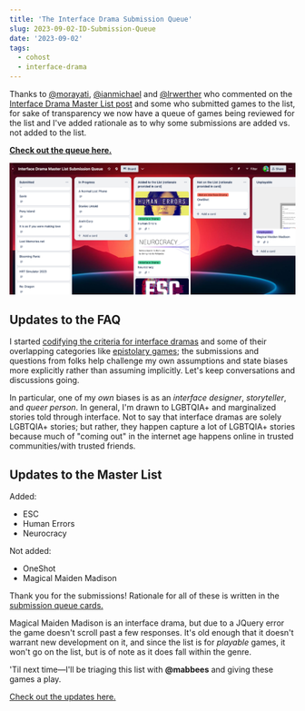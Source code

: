 ```yaml
---
title: 'The Interface Drama Submission Queue'
slug: 2023-09-02-ID-Submission-Queue
date: '2023-09-02'
tags:
  - cohost
  - interface-drama
---
```


Thanks to [@morayati](https://katherinemorayati.com/), [@ianmichael](https://ianmichaelwaddell.ca/) and [@lrwerther](https://mastodon.gamedev.place/@lrwerther) who commented on the [Interface Drama Master List post](/blog/posts/2023-08-22-Interface-Drama/) and some who submitted games to the list, for sake of transparency we now have a queue of games being reviewed for the list and I've added rationale as to why some submissions are added vs. not added to the list.

[**Check out the queue here.**](https://trello.com/b/FsmPZht8/interface-drama-master-list-submission-queue)

![The Interface Drama Submission Queue.](queue.png)

## Updates to the FAQ

I started [codifying the criteria for interface dramas](/blog/posts/2023-08-15-Interface-Drama-Master-List/) and some of their overlapping categories like [epistolary games](/blog/posts/2023-08-22-Interface-Drama/); the submissions and questions from folks help challenge my own assumptions and state biases more explicitly rather than assuming implicitly. Let's keep conversations and discussions going.

In particular, one of my _own_ biases is as an _interface designer_, _storyteller_, and _queer person_. In general, I'm drawn to LGBTQIA+ and marginalized stories told through interface. Not to say that interface dramas are solely LGBTQIA+ stories; but rather, they happen capture a lot of LGBTQIA+ stories because much of "coming out" in the internet age happens online in trusted communities/with trusted friends.

## Updates to the Master List

Added:

* ESC
* Human Errors
* Neurocracy

Not added:

* OneShot
* Magical Maiden Madison

Thank you for the submissions! Rationale for all of these is written in the [submission queue cards.](https://trello.com/b/FsmPZht8/interface-drama-master-list-submission-queue)

Magical Maiden Madison is an interface drama, but due to a JQuery error the game doesn't scroll past a few responses. It's old enough that it doesn't warrant new development on it, and since the list is for _playable_ games, it won't go on the list, but is of note as it does fall within the genre.

'Til next time—I'll be triaging this list with **@mabbees** and giving these games a play.

[Check out the updates here.](/blog/posts/2023-09-12-ID-Update/)
